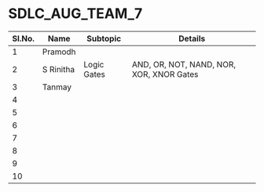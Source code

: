 # SDLC_AUG_TEAM_7

Sl.No.| Name| Subtopic| Details| 
------|-----|---------|--------|
1|Pramodh|
2|S Rinitha|Logic Gates|AND, OR, NOT, NAND, NOR, XOR, XNOR Gates|
3|Tanmay|
4|
5|
6|
7|
8|
9|
10|
